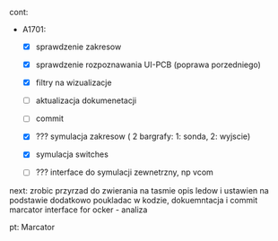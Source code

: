 cont:
- A1701:
	- [x] sprawdzenie zakresow
	- [x] sprawdzenie rozpoznawania UI-PCB (poprawa porzedniego)
	- [x] filtry na wizualizacje
	- [ ] aktualizacja dokumenetacji
	- [ ] commit
	- [x] ??? symulacja zakresow ( 2 bargrafy: 1: sonda, 2: wyjscie)
	- [x] symulacja switches
	- [ ] ??? interface do symulacji zewnetrzny, np vcom


next:
zrobic przyrzad do zwierania na tasmie
opis ledow i ustawien na podstawie
dodatkowo poukladac w kodzie, dokuemntacja i commit
marcator interface for ocker - analiza


pt: Marcator